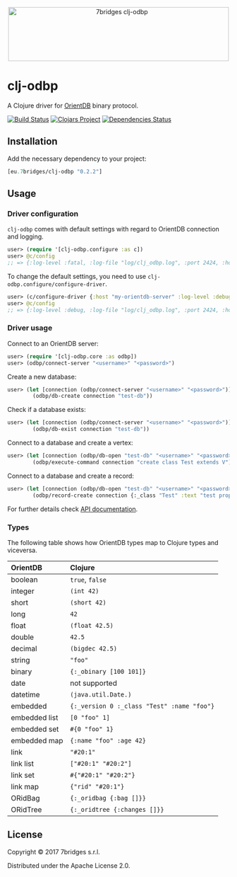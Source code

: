 <p align="center">
<a href="https://7bridges.eu" title="7bridges.eu s.r.l.">
<img src="https://7bridges.eu/img/logo-inline.png" alt="7bridges clj-odbp"
width="500px" height="122px"/></a>
</p>

# clj-odbp

A Clojure driver for [OrientDB](http://orientdb.com/orientdb/) binary protocol.

[![Build Status](https://travis-ci.org/7bridges-eu/clj-odbp.svg?branch=master)](https://travis-ci.org/7bridges-eu/clj-odbp) [![Clojars Project](https://img.shields.io/clojars/v/eu.7bridges/clj-odbp.svg)](https://clojars.org/eu.7bridges/clj-odbp) [![Dependencies Status](https://versions.deps.co/7bridges-eu/clj-odbp/status.svg)](https://versions.deps.co/7bridges-eu/clj-odbp)

## Installation

Add the necessary dependency to your project:

``` clojure
[eu.7bridges/clj-odbp "0.2.2"]
```

## Usage

### Driver configuration

`clj-odbp` comes with default settings with regard to OrientDB connection
and logging.

``` clojure
user> (require '[clj-odbp.configure :as c])
user> @c/config
;; => {:log-level :fatal, :log-file "log/clj_odbp.log", :port 2424, :host "localhost", :log-rotation-frequency :daily}
```

To change the default settings, you need to use
`clj-odbp.configure/configure-driver`.

``` clojure
user> (c/configure-driver {:host "my-orientdb-server" :log-level :debug})
user> @c/config
;; => {:log-level :debug, :log-file "log/clj_odbp.log", :port 2424, :host "my-orientdb-server", :log-rotation-frequency :daily}
```

### Driver usage

Connect to an OrientDB server:

``` clojure
user> (require '[clj-odbp.core :as odbp])
user> (odbp/connect-server "<username>" "<password>")
```

Create a new database:

``` clojure
user> (let [connection (odbp/connect-server "<username>" "<password>")]
        (odbp/db-create connection "test-db"))
```

Check if a database exists:

``` clojure
user> (let [connection (odbp/connect-server "<username>" "<password>")]
        (odbp/db-exist connection "test-db"))
```

Connect to a database and create a vertex:

``` clojure
user> (let [connection (odbp/db-open "test-db" "<username>" "<password>")]
        (odbp/execute-command connection "create class Test extends V"))
```

Connect to a database and create a record:

``` clojure
user> (let [connection (odbp/db-open "test-db" "<username>" "<password>")]
        (odbp/record-create connection {:_class "Test" :text "test property"}))
```

For further details check [API documentation](https://7bridges-eu.github.io/clj-odbp/).

### Types

The following table shows how OrientDB types map to Clojure types and viceversa.

| OrientDB      | Clojure                                                     |
| :----         | :----                                                       |
| boolean       | `true`, `false`                                             |
| integer       | `(int 42)`                                                  |
| short         | `(short 42)`                                                |
| long          | `42`                                                        |
| float         | `(float 42.5)`                                              |
| double        | `42.5`                                                      |
| decimal       | `(bigdec 42.5)`                                             |
| string        | `"foo"`                                                     |
| binary        | `{:_obinary [100 101]}`                                     |
| date          | not supported                                               |
| datetime      | `(java.util.Date.)`                                         |
| embedded      | `{:_version 0 :_class "Test" :name "foo"}`                  |
| embedded list | `[0 "foo" 1]`                                               |
| embedded set  | `#{0 "foo" 1}`                                              |
| embedded map  | `{:name "foo" :age 42}`                                     |
| link          | `"#20:1"`                                                   |
| link list     | `["#20:1" "#20:2"]`                                         |
| link set      | `#{"#20:1" "#20:2"}`                                        |
| link map      | `{"rid" "#20:1"}`                                           |
| ORidBag       | `{:_oridbag {:bag []}}`                                     |
| ORidTree      | `{:_oridtree {:changes []}}`                                |

## License

Copyright © 2017 7bridges s.r.l.

Distributed under the Apache License 2.0.

